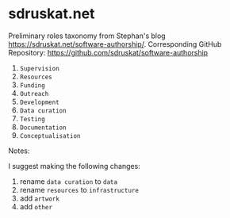 # sdruskat.net

Preliminary roles taxonomy from Stephan's blog https://sdruskat.net/software-authorship/. Corresponding GitHub Repository: https://github.com/sdruskat/software-authorship

1. `Supervision`
1. `Resources`
1. `Funding`
1. `Outreach`
1. `Development`
1. `Data curation`
1. `Testing`
1. `Documentation`
1. `Conceptualisation`

Notes:

I suggest making the following changes:

1. rename `data curation` to `data`
2. rename `resources` to `infrastructure`
3. add `artwork`
4. add `other`
